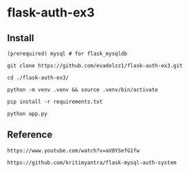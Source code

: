 # flask-auth-ex3

## Install

    (prerequired) mysql # for flask_mysqldb

    git clone https://github.com/evadelzz1/flask-auth-ex3.git

    cd ./flask-auth-ex3/

    python -m venv .venv && source .venv/bin/activate

    pip install -r requirements.txt

    python app.py

## Reference

    https://www.youtube.com/watch?v=aV8YSefG1fw

    https://github.com/kritimyantra/flask-mysql-auth-system
